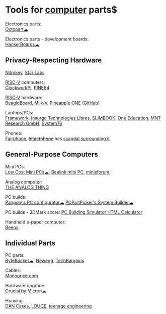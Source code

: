 
# Tools for [computer](https://trendless.tech/computer/) parts$

Electronics parts:  
[Octopart☁](https://octopart.com/)

Electronics parts - development boards:  
[HackerBoards☁](https://hackerboards.com/)

## Privacy-Respecting Hardware

[Nitrokey](https://shop.nitrokey.com/),
[Star Labs](https://starlabs.systems/)

[RISC-V](https://riscv.org/) computers:  
[ClockworkPi](https://www.clockworkpi.com/),
[PINE64](https://pine64.org/)

[RISC-V](https://riscv.org/) hardware:  
[BeagleBoard](https://www.beagleboard.org/),
[Milk-V](https://milkv.io/),
[Pineapple ONE](https://pineapple-one.github.io/) ([GitHub](https://github.com/pineapple-one))

Laptops/PCs:  
[Framework](https://frame.work/),
[Insurgo Technologies Libres](https://insurgo.ca/),
[SLIMBOOK](https://slimbook.es/),
[One Education](https://www.one-education.org/),
[MNT Research GmbH](https://mntre.com/),
[System76](https://system76.com/)

Phones:  
[Fairphone](https://www.fairphone.com/),
~~[Intactphone](https://www.intactphone.com/)~~ has [scandal surrounding it](https://www.technologyreview.com/2022/08/19/1058243/erik-prince-wants-to-sell-you-a-secure-smartphone-thats-too-good-to-be-true/)

## General-Purpose Computers

Mini PCs:  
[Low Cost Mini PCs☁](https://lowcostminipcs.com/),
[Beelink mini PC](https://www.bee-link.com/),
[minisforum](https://www.minisforum.com/),

Analog computer:  
[THE ANALOG THING](https://the-analog-thing.org/)

PC builds:  
[Pangoly's PC configurator☁](https://pangoly.com/en/pc-configurator)
[PCPartPicker's System Builder☁](https://pcpartpicker.com/list/)

PC builds - 3DMark score:
[PC Building Simulator HTML Calculator](https://jacobwklein.github.io/PC-Building-Simulator/HTML-Calculator/Current-Version/PC-Building-Simulator-HTML-Calculator.html)

Handheld e-paper computer:  
[Beepy](https://beepy.sqfmi.com/)

## Individual Parts

PC parts:  
[ByteBucket☁](https://www.bytebucket.co),
[Newegg](https://www.newegg.com/),
[TechBargains](https://www.techbargains.com/)

Cables:  
[Monoprice.com](https://www.monoprice.com/)

Hardware upgrade:  
[Crucial by Micron☁](https://www.crucial.com/)

Housing:  
[DAN Cases](https://www.dan-cases.com/),
[LOUQE](https://www.louqe.com/),
[teenage engineering](https://teenage.engineering/)
